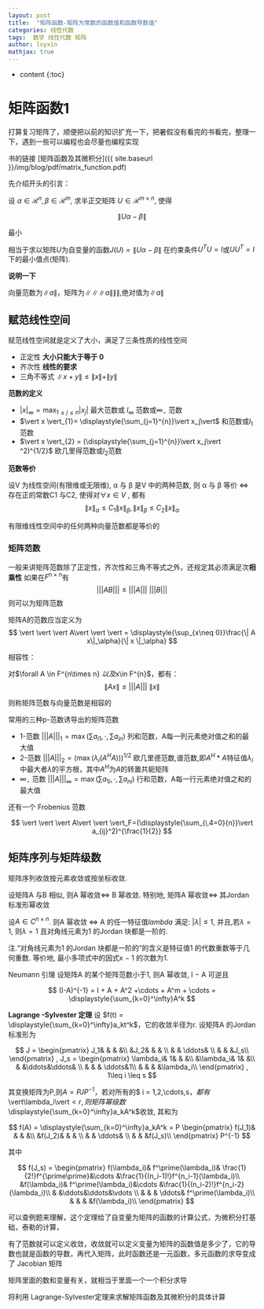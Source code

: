 ```yaml
---
layout: post
title:  "矩阵函数-矩阵为常数的函数值和函数导数值"
categories: 线性代数
tags:  数学 线性代数 矩阵
author: loyxin
mathjax: true
---
```


* content
{:toc}

# 矩阵函数1
打算复习矩阵了，顺便把以前的知识扩充一下，把暑假没有看完的书看完，整理一下，遇到一些可以编程也会尽量也编程实现

书的链接
[矩阵函数及其微积分]({{ site.baseurl  }}/img/blog/pdf/matrix_function.pdf)

先介绍开头的引言：

设 $\alpha\in\mathcal{R}^n,\beta\in \mathcal{R}^m$, 求半正交矩阵 $U\in \mathcal{R}^{m\times n}$, 使得

$$
\|U\alpha-\beta\|
$$

最小

相当于求以矩阵$U$为自变量的函数$J(U) = \| Uα − β\|$ 在约束条件$U^TU = I$或$UU^T = I$下的最小值点(矩阵).

**说明一下**

向量范数为$\| a \|$，矩阵为$\|\|\|a\|\|\|$,绝对值为$\| a \|$

## 赋范线性空间
赋范线性空间就是定义了大小，满足了三条性质的线性空间
- 正定性 **大小只能大于等于 0**
- 齐次性 **线性的要求**
- 三角不等式 $\| x +y \| \leq \| x \| + \| y \|$

**范数的定义**
-  $\vert x \vert_{\infty} = \displaystyle{\max_{1\leq j \leq n}} \vert x_j \vert$ 最大范数或 $l_{\infty}$ 范数或$\infty_-$ 范数
-  $\vert x \vert_{1}= \displaystyle{\sum_{j=1}^{n}}\vert x_j\vert$  和范数或$l_1$范数
-  $\vert x \vert_{2} = (\displaystyle{\sum_{j=1}^{n}}\vert x_j\vert ^2)^{1/2}$   欧几里得范数或$l_2$范数

**范数等价**

设V 为线性空间(有限维或无限维), α 与 β 是V 中的两种范数, 则 α 与 β 等价 $\Longleftrightarrow$ 存在正的常数C1 与C2, 使得对$\forall x \in V$ , 都有
$$
\| x \|_\alpha \leq C_1\| x \|_\beta, \| x \|_\beta \leq C_2 \| x \|_\alpha
$$

有限维线性空间中的任何两种向量范数都是等价的

### 矩阵范数
一般来讲矩阵范数除了正定性，齐次性和三角不等式之外，还规定其必须满足次**相乘性**
如果在$F^{n\times n}$有
$$
\vert \vert \vert AB\vert\vert\vert \leq \vert\vert\vert A \vert\vert\vert \ \vert\vert\vert B \vert\vert\vert
$$
则可以为矩阵范数

矩阵A的范数应当定义为
$$
\vert \vert \vert A\vert \vert \vert  = \displaystyle{\sup_{x\neq 0}}\frac{\| A x\|_\alpha}{\| x \|_\alpha}
$$

相容性：

对$\forall A \in F^{n\times n} $以及$x\in F^{n}$，都有：
$$
\| A x\| \leq \vert \vert \vert A\vert \vert \vert \  \| x\|
$$

则称矩阵范数与向量范数是相容的

常用的三种p-范数诱导出的矩阵范数

- 1-范数 $\vert \vert \vert A\vert \vert \vert_1=\max(\sum{a_{i1}},\cdot,\sum{a_{in}})$ 列和范数，A每一列元素绝对值之和的最大值
- 2-范数 $\vert \vert \vert  A\vert \vert \vert_{2}=(\max(\lambda_{i}(A^H A)))^{1/2}$ 欧几里德范数,谱范数,即$A^H*A$特征值$\lambda_i$中最大者$\lambda$的平方根，其中$A^H$为$A$的转置共轭矩阵
- $\infty_-$ 范数 $\vert \vert \vert A\vert \vert \vert_\infty=\max(\sum{a_{1i}},\cdot,\sum{a_{ni}})$ 行和范数，A每一行元素绝对值之和的最大值

还有一个 Frobenius 范数

$$
\vert \vert \vert A\vert \vert \vert_F=(\displaystyle{\sum_{i,4=0}{n}}\vert a_{ij}^2)^{\frac{1}{2}}
$$

## 矩阵序列与矩阵级数

矩阵序列收敛按元素收敛或按坐标收敛.

设矩阵A 与B 相似, 则A 幂收敛$\Longleftrightarrow$ B 幂收敛. 特别地, 矩阵A 幂收敛$\Longleftrightarrow$ 其Jordan 标准形幂收敛

设$A\in C^{n\times n}$. 则A 幂收敛 $\Longleftrightarrow$ A 的任一特征值$lambda$ 满足: $\vert\lambda\vert\leq 1$, 并且,若$\lambda = 1$, 则$\lambda =1$ 且对角线元素为1 的Jordan 块都是一阶的.

注.“对角线元素为1 的Jordan 块都是一阶的”的含义是特征值1 的代数重数等于几何重数. 等价地, 最小多项式中的因式x − 1 的次数为1.

Neumann 引理 设矩阵A 的某个矩阵范数小于1, 则A 幂收敛, I − A 可逆且

$$
(I-A)^{-1} = I + A + A^2 +\cdots + A^m + \cdots = \displaystyle{\sum_{k=0}^\infty}A^k
$$

**Lagrange -Sylvester 定理** 设 $f(t) = \displaystyle{\sum_{k=0}^\infty}a_kt^k$，它的收敛半径为r. 设矩阵A 的Jordan 标准形为

$$
J =
\begin{pmatrix}
  J_1& & & &\\
   &J_2& & &  \\
   & & \ddots& \\
   & & &J_s\\
\end{pmatrix}
,
J_s = 
\begin{pmatrix}
\lambda_i& 1& & &\\
&\lambda_i& 1& &\\
& &\ddots&\ddots& \\
& & & \ddots&1\\
& & & &\lambda_i\\
\end{pmatrix}
,
1\leq i \leq s
$$

其变换矩阵为P,则$A=PJP^{-1}$，若对所有的$ i = 1,2,\cdots,s$，都有$\vert\lambda_i\vert$<r,则矩阵幂级数$\displaystyle{\sum_{k=0}^\infty}a_kA^k$收敛, 其和为

$$
f(A) = \displaystyle{\sum_{k=0}^\infty}a_kA^k = P 
\begin{pmatrix}
  f(J_1)& & & &\\
   &f(J_2)& & &  \\
   & & \ddots& \\
   & & &f(J_s)\\
\end{pmatrix}
P^{-1}
$$

其中

$$
f(J_s) = 
\begin{pmatrix}
f(\lambda_i)& f^\prime(\lambda_i)& \frac{1}{2!}f^{\prime\prime}&\cdots &\frac{1}{(n_i-1)!}f^{n_i-1}(\lambda_i)\\
&f(\lambda_i)& f^\prime(\lambda_i)&\cdots &\frac{1}{(n_i-2)!}f^{n_i-2}(\lambda_i)\\
& &\ddots&\ddots&\vdots \\
& & & \ddots& f^\prime(\lambda_i)\\
& & & &f(\lambda_i)\\
\end{pmatrix}
$$

可以查例题来理解，这个定理给了自变量为矩阵的函数的计算公式，为微积分打基础，泰勒的计算，

有了范数就可以定义收敛，收敛就可以定义变量为矩阵的函数值是多少了，它的导数也就是函数的导数，再代入矩阵，此时函数还是一元函数，多元函数的求导变成了 Jacobian 矩阵

矩阵里面的数和变量有关，就相当于里面一个一个积分求导

将利用 Lagrange-Sylvester定理来求解矩阵函数及其微积分的具体计算